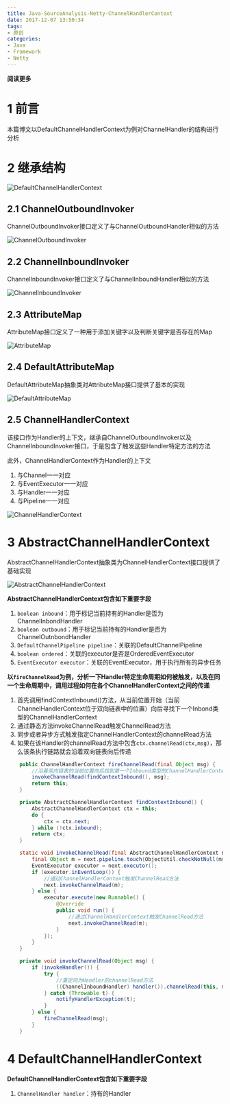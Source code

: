 ```yaml
---
title: Java-SourceAnalysis-Netty-ChannelHandlerContext
date: 2017-12-07 13:50:34
tags: 
- 原创
categories: 
- Java
- Framework
- Netty
---
```


**阅读更多**

<!--more-->

# 1 前言

本篇博文以DefaultChannelHandlerContext为例对ChannelHandler的结构进行分析

# 2 继承结构

![DefaultChannelHandlerContext](/images/Java-SourceAnalysis-Netty-ChannelHandlerContext/DefaultChannelHandlerContext.png)

## 2.1 ChannelOutboundInvoker

ChannelOutboundInvoker接口定义了与ChannelOutboundHandler相似的方法

![ChannelOutboundInvoker](/images/Netty-ChannelPipeline源码剖析/ChannelOutboundInvoker.png)

## 2.2 ChannelInboundInvoker

ChannelInboundInvoker接口定义了与ChannelInboundHandler相似的方法

![ChannelInboundInvoker](/images/Netty-ChannelPipeline源码剖析/ChannelInboundInvoker.png)

## 2.3 AttributeMap

AttributeMap接口定义了一种用于添加关键字以及判断关键字是否存在的Map

![AttributeMap](/images/Java-SourceAnalysis-Netty-Channel/AttributeMap.png)

## 2.4 DefaultAttributeMap

DefaultAttributeMap抽象类对AttributeMap接口提供了基本的实现

![DefaultAttributeMap](/images/Java-SourceAnalysis-Netty-Channel/DefaultAttributeMap.png)

## 2.5 ChannelHandlerContext

该接口作为Handler的上下文，继承自ChannelOutboundInvoker以及ChannelInboundInvoker接口，于是包含了触发这些Handler特定方法的方法

此外，ChannelHandlerContext作为Handler的上下文

1. 与Channel一一对应
1. 与EventExecutor一一对应
1. 与Handler一一对应
1. 与Pipeline一一对应

![ChannelHandlerContext](/images/Java-SourceAnalysis-Netty-ChannelHandlerContext/ChannelHandlerContext.png)

# 3 AbstractChannelHandlerContext

AbstractChannelHandlerContext抽象类为ChannelHandlerContext接口提供了基础实现

![AbstractChannelHandlerContext](/images/Java-SourceAnalysis-Netty-ChannelHandlerContext/AbstractChannelHandlerContext.png)

**AbstractChannelHandlerContext包含如下重要字段**

1. `boolean inbound`：用于标记当前持有的Handler是否为ChannelInbondHandler
1. `boolean outbound`：用于标记当前持有的Handler是否为ChannelOutnbondHandler
1. `DefaultChannelPipeline pipeline`：关联的DefaultChannelPipeline
1. `boolean ordered`：关联的executor是否是OrderedEventExecutor
1. `EventExecutor executor`：关联的EventExecutor，用于执行所有的异步任务

**以`fireChannelRead`为例，分析一下Handler特定生命周期如何被触发，以及在同一个生命周期中，调用过程如何在各个ChannelHandlerContext之间的传递**

1. 首先调用findContextInbound()方法，从当前位置开始（当前ChannelHandlerContext位于双向链表中的位置）向后寻找下一个Inbond类型的ChannelHandlerContext
1. 通过静态方法invokeChannelRead触发ChannelRead方法
1. 同步或者异步方式触发指定ChannelHandlerContext的channelRead方法
1. 如果在该Handler的channelRead方法中包含`ctx.channelRead(ctx,msg)`，那么该条执行链路就会沿着双向链表向后传递

```java
    public ChannelHandlerContext fireChannelRead(final Object msg) {
        //沿着双向链表的当前位置向后找到第一个Inbound类型的ChannelHandlerContext
        invokeChannelRead(findContextInbound(), msg);
        return this;
    }

    private AbstractChannelHandlerContext findContextInbound() {
        AbstractChannelHandlerContext ctx = this;
        do {
            ctx = ctx.next;
        } while (!ctx.inbound);
        return ctx;
    }

    static void invokeChannelRead(final AbstractChannelHandlerContext next, Object msg) {
        final Object m = next.pipeline.touch(ObjectUtil.checkNotNull(msg, "msg"), next);
        EventExecutor executor = next.executor();
        if (executor.inEventLoop()) {
            //通过ChannelHandlerContext触发ChannelRead方法
            next.invokeChannelRead(m);
        } else {
            executor.execute(new Runnable() {
                @Override
                public void run() {
                    //通过ChannelHandlerContext触发ChannelRead方法
                    next.invokeChannelRead(m);
                }
            });
        }
    }

    private void invokeChannelRead(Object msg) {
        if (invokeHandler()) {
            try {
                //重定向为Handler的channelRead方法
                ((ChannelInboundHandler) handler()).channelRead(this, msg);
            } catch (Throwable t) {
                notifyHandlerException(t);
            }
        } else {
            fireChannelRead(msg);
        }
    }
```

# 4 DefaultChannelHandlerContext

**DefaultChannelHandlerContext包含如下重要字段**

1. `ChannelHandler handler`：持有的Handler
